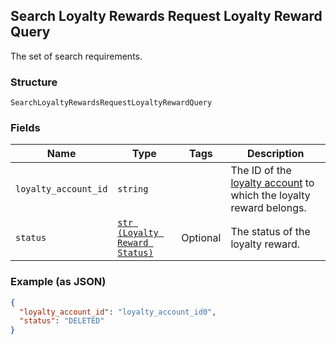 ## Search Loyalty Rewards Request Loyalty Reward Query

The set of search requirements.

### Structure

`SearchLoyaltyRewardsRequestLoyaltyRewardQuery`

### Fields

| Name | Type | Tags | Description |
|  --- | --- | --- | --- |
| `loyalty_account_id` | `string` |  | The ID of the [loyalty account](#type-LoyaltyAccount) to which the loyalty reward belongs. |
| `status` | [`str (Loyalty Reward Status)`](/doc/models/loyalty-reward-status.md) | Optional | The status of the loyalty reward. |

### Example (as JSON)

```json
{
  "loyalty_account_id": "loyalty_account_id0",
  "status": "DELETED"
}
```

